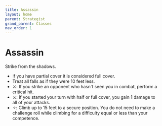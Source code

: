 ```yaml
---
title: Assassin
layout: home
parent: Strategist
grand_parent: Classes
nav_order: 1
---
```


# Assassin
Strike from the shadows.

*  If you have partial cover it is considered full cover.
*  Treat all falls as if they were 10 feet less.
*  ⚔:  If you strike an opponent who hasn't seen you in combat, perform a critical hit.
*  ⚔:  If you started your turn with half or full cover, you gain 1 damage to all of your attacks.
*  ✧:  Climb up to 15 feet to a secure position.  You do not need to make a challenge roll while climbing for a difficulty equal or less than your competence.
